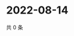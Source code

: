 # 2022-08-14

共 0 条

<!-- BEGIN WEIBO -->
<!-- 最后更新时间 Sun Aug 14 2022 09:43:44 GMT+0800 (China Standard Time) -->

<!-- END WEIBO -->
